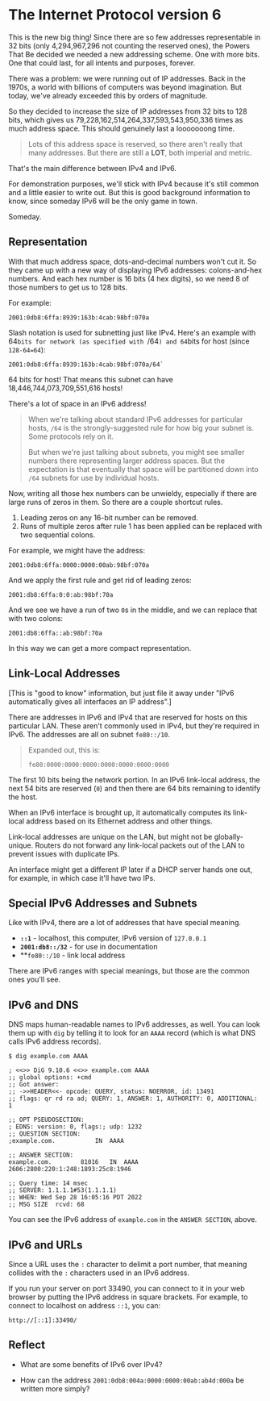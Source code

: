 # The Internet Protocol version 6

This is the new big thing! Since there are so few addresses
representable in 32 bits (only 4,294,967,296 not counting the reserved
ones), the Powers That Be decided we needed a new addressing scheme. One
with more bits. One that could last, for all intents and purposes,
forever.

There was a problem: we were running out of IP addresses. Back in the
1970s, a world with billions of computers was beyond imagination. But
today, we've already exceeded this by orders of magnitude.

So they decided to increase the size of IP addresses from 32 bits to 128
bits, which gives us 79,228,162,514,264,337,593,543,950,336 times as
much address space. This should genuinely last a looooooong time.

> Lots of this address space is reserved, so there aren't really that
> many addresses. But there are still a **LOT**, both imperial and
> metric.

That's the main difference between IPv4 and IPv6.

For demonstration purposes, we'll stick with IPv4 because it's still
common and a little easier to write out. But this is good background
information to know, since someday IPv6 will be the only game in town.

Someday.

## Representation

With that much address space, dots-and-decimal numbers won't cut it.  So
they came up with a new way of displaying IPv6 addresses: colons-and-hex
numbers. And each hex number is 16 bits (4 hex digits), so we need 8 of
those numbers to get us to 128 bits.

For example:

``` {.default}
2001:0db8:6ffa:8939:163b:4cab:98bf:070a
```

Slash notation is used for subnetting just like IPv4. Here's an example
with 64`bits for network (as specified with `/64`) and 64`bits for host
(since `128-64=64`):

``` {.default}
2001:0db8:6ffa:8939:163b:4cab:98bf:070a/64`
```

64 bits for host! That means this subnet can have
18,446,744,073,709,551,616 hosts!

There's a lot of space in an IPv6 address!

> When we're talking about standard IPv6 addresses for particular hosts,
> `/64` is the strongly-suggested rule for how big your subnet is. Some
> protocols rely on it.
> 
> But when we're just talking about subnets, you might see smaller
> numbers there representing larger address spaces. But the expectation
> is that eventually that space will be partitioned down into `/64`
> subnets for use by individual hosts.

Now, writing all those hex numbers can be unwieldy, especially if there
are large runs of zeros in them. So there are a couple shortcut rules.

1. Leading zeros on any 16-bit number can be removed.
2. Runs of multiple zeros after rule 1 has been applied can be replaced
   with two sequential colons.

For example, we might have the address:

``` {.default}
2001:0db8:6ffa:0000:0000:00ab:98bf:070a
```

And we apply the first rule and get rid of leading zeros:

``` {.default}
2001:db8:6ffa:0:0:ab:98bf:70a
```

And we see we have a run of two `0`s in the middle, and we can replace
that with two colons:

``` {.default}
2001:db8:6ffa::ab:98bf:70a
```

In this way we can get a more compact representation.

## Link-Local Addresses

[This is "good to know" information, but just file it away under "IPv6
automatically gives all interfaces an IP address".]

There are addresses in IPv6 and IPv4 that are reserved for hosts on this
particular LAN. These aren't commonly used in IPv4, but they're required
in IPv6. The addresses are all on subnet `fe80::/10`.

> Expanded out, this is:
> ``` {.default}
> fe80:0000:0000:0000:0000:0000:0000:0000
> ```

The first 10 bits being the network portion. In an IPv6 link-local
address, the next 54 bits are reserved (`0`) and then there are 64 bits
remaining to identify the host.

When an IPv6 interface is brought up, it automatically computes its
link-local address based on its Ethernet address and other things.

Link-local addresses are unique on the LAN, but might not be
globally-unique. Routers do not forward any link-local packets out of
the LAN to prevent issues with duplicate IPs.

An interface might get a different IP later if a DHCP server hands one
out, for example, in which case it'll have two IPs.

## Special IPv6 Addresses and Subnets

Like with IPv4, there are a lot of addresses that have special meaning.

* **`::1`** - localhost, this computer, IPv6 version of `127.0.0.1`
* **`2001:db8::/32`** - for use in documentation
* **`fe80::/10` - link local address

There are IPv6 ranges with special meanings, but those are the common
ones you'll see.

## IPv6 and DNS

DNS maps human-readable names to IPv6 addresses, as well. You can look
them up with `dig` by telling it to look for an `AAAA` record (which is
what DNS calls IPv6 address records).

``` {.default}
$ dig example.com AAAA
```

``` {.default}
; <<>> DiG 9.10.6 <<>> example.com AAAA
;; global options: +cmd
;; Got answer:
;; ->>HEADER<<- opcode: QUERY, status: NOERROR, id: 13491
;; flags: qr rd ra ad; QUERY: 1, ANSWER: 1, AUTHORITY: 0, ADDITIONAL: 1

;; OPT PSEUDOSECTION:
; EDNS: version: 0, flags:; udp: 1232
;; QUESTION SECTION:
;example.com.			IN	AAAA

;; ANSWER SECTION:
example.com.		81016	IN	AAAA	2606:2800:220:1:248:1893:25c8:1946

;; Query time: 14 msec
;; SERVER: 1.1.1.1#53(1.1.1.1)
;; WHEN: Wed Sep 28 16:05:16 PDT 2022
;; MSG SIZE  rcvd: 68
```

You can see the IPv6 address of `example.com` in the `ANSWER SECTION`,
above.

## IPv6 and URLs

Since a URL uses the `:` character to delimit a port number, that
meaning collides with the `:` characters used in an IPv6 address.

If you run your server on port 33490, you can connect to it in your web
browser by putting the IPv6 address in square brackets. For example, to
connect to localhost on address `::1`, you can:

``` {.default}
http://[::1]:33490/
```

## Reflect

* What are some benefits of IPv6 over IPv4?

* How can the address `2001:0db8:004a:0000:0000:00ab:ab4d:000a` be
  written more simply?

